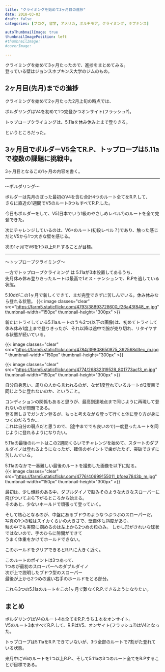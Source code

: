 ```yaml
---
title: "クライミングを始めて3ヶ月目の進捗"
date: 2018-03-03
draft: false
categories: [ブログ, 留学, アメリカ, ボルチモア, クライミング, ホプキンス]

autoThumbnailImage: true
thumbnailImagePosition: left
#thumbnailImage:
#coverImage:

---
```


クライミングを始めて3ヶ月たったので、進捗をまとめてみる。  
登っている壁はジョンスホプキンス大学のジムのもの。  

## 2ヶ月目(先月)までの進捗

クライミングを始めて2ヶ月たった2月上旬の時点では、  


ボルダリングはV4を初めて1つ完登かつオンサイト(フラッシュ?)。  

トップロープクライミングは、5.11aを休み休み上まで登りきる。  


というところだった。  

## 3ヶ月目でボルダーV5全てR.P、トップロープは5.11aで複数の課題に挑戦中。

3ヶ月目となるこの1ヶ月の内容を書く。  


---
〜ボルダリング〜  

ボルダーは先月のぼった最初のV4を含む合計4つのルート全てをR.P.して、  
さらに直近の1週間でV5のルート3つもすべてR.P.した。  

今日もボルダーをして、V5(日本でいう1級のやさしめレベル?)のルートを全て完登できた。  

次にチャレンジしているのは、V6+のルート(初段レベル？)であり、触った感じだとV5から1つ大きな壁を感じる。  

次の1ヶ月でV6を1つ以上R.P.することが目標。  

---
〜トップロープクライミング〜  

一方でトップロープクライミング  は
5.11aが3本設置してあるうち、  
先月休み休み登りきったルートは最高で1ミス・テンションで、R.Pを逃している状態。  

5.10dがこの1ヶ月で新しくできて、まだ完登できずに苦しんでいる。休み休みなら登れる状態。
{{< image classes="clear" src="https://farm5.staticflickr.com/4793/38893728600_f26a43f848_m.jpg" thumbnail-width="150px" thumbnail-height="300px" >}}


新たにトライしている5.11aルートのうち2つ(以下の画像)は、初めてトライして休み休み1度上まで登りきったが、それ以降は途中で腕が売り切れ、リタイヤする状態が続いている。  

{{< image classes="clear" src="https://farm5.staticflickr.com/4784/39808650875_392568d3ec_m.jpg" thumbnail-width="150px" thumbnail-height="300px" >}}

{{< image classes="clear" src="https://farm5.staticflickr.com/4774/26832319528_801773acf3_m.jpg" thumbnail-width="150px" thumbnail-height="300px" >}}

自分自身思い、周りの人から言われるのが、なぜ1度登れているルートが2度目で同じように登れないのか、ということ。  

コンディションの関係もあると思うが、最高到達地点まで同じように再現して登れないのが問題である。  
登る楽しさでガンガン登るが、もっと考えながら登って行くと体に登り方が身につくのだろうか...  
これは自分の弱点だと思うので、(途中まででも良いので)一度登ったルートを同じように登れるようになりたい。  



5.11aの最後のルートはこの2週間くらいでチャレンジを始めて、スタートのダブルダイノは登れるようになったが、確信のポイントで歯がたたず、突破できずに苦しんでいる。  

5.11aのなかで一番難しい最後のルートを撮影した画像を以下に貼る。  
{{< image classes="clear" src="https://farm5.staticflickr.com/4776/40699155011_bfcea7843b_m.jpg" thumbnail-width="150px" thumbnail-height="300px" >}}


最初は、少し傾斜のある中、ダブルダイノで脳みそのような大きなスローパーに飛びついてぶら下がるところから始まる。  
そのあと、少ないホールドで頑張って登っていく。  

そして核心となるのが、中盤にあるブドウのようなつぶつぶのスローパーだ。  
写真の1つの粒はスイカくらいの大きさで、壁自体も斜度があり、  
粒の中でも実際に掴めるのは左上から2つめの粒のみ。
しかし形がきれいな球状ではないので、手のひらに隙間ができて  
うまく体重をかけてホールドできない。  

このホールドをクリアできるとR.P.に大きく近く。  

このルートのポイントは3つあって、  
1つめが最初のスローパーへのダブルダイノ  
次が上で説明したブドウ型のスローパー  
最後が上から2つめの遠い右手のホールドをとる部分。  

これら3つの5.11aのルートをこの1ヶ月で難なくR.P.できるようになりたい。  


## まとめ

ボルダリングはV4のルート4本全てをR.P.うち１本をオンサイト。  
V5のルート3本すべてR.P.して、R.PはV5、オンサイト(フラッシュ?)はV4となった。  

トップロープは5.11aをR.P.できていないが、3つ全部のルートで7割がた登れている状態。  

来月中にV6のルートを1つ以上R.P.、そして5.11aの3つのルート全てをR.Pすることが目標である。  

